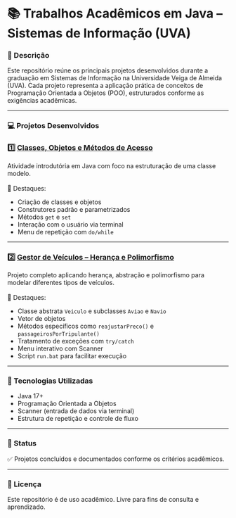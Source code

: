 <h1>📚 Trabalhos Acadêmicos em Java – Sistemas de Informação (UVA)</h1>

<h3>🧾 Descrição</h3>
Este repositório reúne os principais projetos desenvolvidos durante a graduação em Sistemas de Informação na Universidade Veiga de Almeida (UVA). Cada projeto representa a aplicação prática de conceitos de Programação Orientada a Objetos (POO), estruturados conforme as exigências acadêmicas.

---

<h3>💻 Projetos Desenvolvidos</h3>

### 1️⃣ [Classes, Objetos e Métodos de Acesso](https://github.com/Thiago-C-Ramos/Classes-Objetos-e-Metodos-de-Acesso)

Atividade introdutória em Java com foco na estruturação de uma classe modelo.<br></br>
📌 Destaques:
- Criação de classes e objetos
- Construtores padrão e parametrizados
- Métodos `get` e `set`
- Interação com o usuário via terminal
- Menu de repetição com `do/while`

---

### 2️⃣ [Gestor de Veículos – Herança e Polimorfismo](https://github.com/Thiago-C-Ramos/poo-gestor-de-veiculos)

Projeto completo aplicando herança, abstração e polimorfismo para modelar diferentes tipos de veículos.<br></br>
📌 Destaques:
- Classe abstrata `Veiculo` e subclasses `Aviao` e `Navio`
- Vetor de objetos
- Métodos específicos como `reajustarPreco()` e `passageirosPorTripulante()`
- Tratamento de exceções com `try/catch`
- Menu interativo com Scanner
- Script `run.bat` para facilitar execução

---

<h3>🚀 Tecnologias Utilizadas</h3>

- Java 17+
- Programação Orientada a Objetos
- Scanner (entrada de dados via terminal)
- Estrutura de repetição e controle de fluxo

---

<h3>📌 Status</h3>
✅ Projetos concluídos e documentados conforme os critérios acadêmicos.

---

<h3>📝 Licença</h3>
Este repositório é de uso acadêmico. Livre para fins de consulta e aprendizado.
